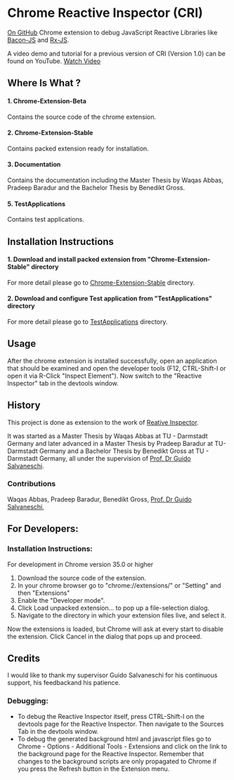 # Chrome Reactive Inspector (CRI)
[On GitHub](https://github.com/allprojects/chrome-reactive-inspector-3)
Chrome extension to debug JavaScript Reactive Libraries like [Bacon-JS](https://baconjs.github.io/) 
and [Rx-JS](https://github.com/reactivex/rxjs).

A video demo and tutorial for a previous version of CRI (Version 1.0) can be found on YouTube.
[Watch Video](http://www.youtube.com/watch?feature=player_embedded&v=HQWnCo_lMJQ)

## Where Is What ?

#### 1. Chrome-Extension-Beta
Contains the source code of the chrome extension.

#### 2. Chrome-Extension-Stable
Contains packed extension ready for installation.

#### 3. Documentation
Contains the documentation including the Master Thesis by Waqas Abbas, Pradeep Baradur 
and the Bachelor Thesis by Benedikt Gross.

#### 5. TestApplications
Contains test applications.


## Installation Instructions

#### 1. Download and install packed extension from "Chrome-Extension-Stable" directory
For more detail please go to [Chrome-Extension-Stable](Chrome-Extension-Stable/README.md) directory.

#### 2. Download and configure Test application from "TestApplications" directory
For more detail please go to [TestApplications](TestApps/README.md) directory. 


## Usage
After the chrome extension is installed successfully, open an application that should be examined and open the developer tools (F12, CTRL-Shift-I or open it via R-Click "Inspect Element").
Now switch to the "Reactive Inspector" tab in the devtools window.

## History
This project is done as extension to the work of [Reative Inspector](https://github.com/guidosalva/reactive-inspector).

It was started as a Master Thesis by Waqas Abbas at TU - Darmstadt Germany and later advanced in a Master Thesis by Pradeep Baradur at TU-Darmstadt Germany and a Bachelor Thesis by Benedikt Gross at TU - Darmstadt Germany, all under the supervision of [Prof. Dr Guido Salvaneschi](http://www.guidosalvaneschi.com/).

### Contributions
Waqas Abbas, Pradeep Baradur, Benedikt Gross, [Prof. Dr Guido Salvaneschi](http://www.guidosalvaneschi.com/),

## For Developers:

### Installation Instructions:

For development in Chrome version 35.0 or higher
1. Download the source code of the extension.
2. In your chrome browser go to "chrome://extensions/" or "Setting" and then "Extensions"
3. Enable the "Developer mode".
4. Click Load unpacked extension… to pop up a file-selection dialog.
5. Navigate to the directory in which your extension files live, and select it.

Now the extensions is loaded, but Chrome will ask at every start to disable the extension.
Click Cancel in the dialog that pops up and proceed.

## Credits
I would like to thank my supervisor Guido Salvaneschi for his continuous support, his feedbackand his patience.


### Debugging:
 * To debug the Reactive Inspector itself, press CTRL-Shift-I on the devtools page for the Reactive Inspector. Then navigate to the Sources Tab in the devtools window.
 * To debug the generated background html and javascript files go to Chrome - Options - Additional Tools - Extensions 
 and click on the link to the background page for the Reactive Inspector. Remember that changes to the background scripts
 are only propagated to Chrome if you press the Refresh button in the Extension menu.
